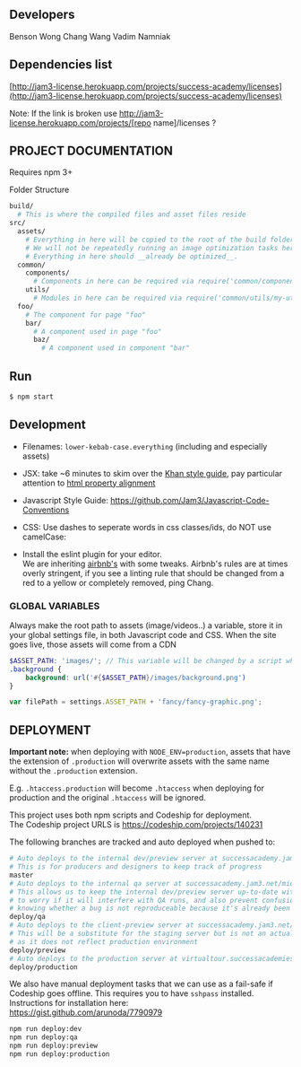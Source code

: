 ## Developers
Benson Wong
Chang Wang
Vadim Namniak

## Dependencies list
[http://jam3-license.herokuapp.com/projects/success-academy/licenses](http://jam3-license.herokuapp.com/projects/success-academy/licenses)

Note: If the link is broken use http://jam3-license.herokuapp.com/projects/[repo name]/licenses ?

## PROJECT DOCUMENTATION

Requires npm 3+

Folder Structure
```bash
build/
  # This is where the compiled files and asset files reside
src/
  assets/
    # Everything in here will be copied to the root of the build folder
    # We will not be repeatedly running an image optimization tasks here
    # Everything in here should __already be optimized__.
  common/
    components/
      # Components in here can be required via require('common/components/my-component')
    utils/
      # Modules in here can be required via require('common/utils/my-util')
  foo/
    # The component for page "foo"
    bar/
      # A component used in page "foo"
      baz/
        # A component used in component "bar"
```

## Run

```bash
$ npm start
```

## Development

- Filenames: `lower-kebab-case.everything` (including and especially assets)

- JSX: take ~6 minutes to skim over the [Khan style guide](https://github.com/Khan/style-guides/blob/master/style/react.md), pay particular attention to [html property alignment](https://github.com/Khan/style-guides/blob/master/style/react.md#align-and-sort-html-properties)  

- Javascript Style Guide: https://github.com/Jam3/Javascript-Code-Conventions

- CSS: Use dashes to seperate words in css classes/ids, do NOT use camelCase:

- Install the eslint plugin for your editor.  
  We are inheriting [airbnb's](https://github.com/airbnb/javascript) with some tweaks.
  Airbnb's rules are at times overly stringent, if you see a linting rule that should be changed from a red to a yellow or completely removed, ping Chang.

### GLOBAL VARIABLES

Always make the root path to assets (image/videos..) a variable, store it in your global settings file, in both Javascript code and CSS. When the site goes live, those assets will come from a CDN

```scss
$ASSET_PATH: 'images/'; // This variable will be changed by a script when pushing to production or other environments
.background {
    background: url('#{$ASSET_PATH}/images/background.png')
}
```

```javascript
var filePath = settings.ASSET_PATH + 'fancy/fancy-graphic.png';
```

## DEPLOYMENT

**Important note:** when deploying with `NODE_ENV=production`, assets that have the extension of `.production` will overwrite assets with the same name without the `.production` extension.

E.g. `.htaccess.production` will become `.htaccess` when deploying for production and the original `.htaccess` will be ignored.

This project uses both npm scripts and Codeship for deployment.  
The Codeship project URLS is https://codeship.com/projects/140231  

The following branches are tracked and auto deployed when pushed to:  

```bash
# Auto deploys to the internal dev/preview server at successacademy.jam3.net/middleschool/
# This is for producers and designers to keep track of progress
master
# Auto deploys to the internal qa server at successacademy.jam3.net/middleschool-qa/
# This allows us to keep the internal dev/preview server up-to-date without having
# to worry if it will interfere with QA runs, and also prevent confusions from not 
# knowing whether a bug is not reproduceable because it's already been fixed
deploy/qa
# Auto deploys to the client-preview server at successacademy.jam3.net/middleschool-preview/
# This will be a substitute for the staging server but is not an actual staging server
# as it does not reflect production environment
deploy/preview
# Auto deploys to the production server at virtualtour.successacademies.org/middleschool
deploy/production
```

We also have manual deployment tasks that we can use as a fail-safe if Codeship goes offline.
This requires you to have `sshpass` installed. Instructions for installation here:  
https://gist.github.com/arunoda/7790979

```bash
npm run deploy:dev
npm run deploy:qa
npm run deploy:preview
npm run deploy:production
```